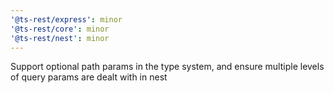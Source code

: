 ```yaml
---
'@ts-rest/express': minor
'@ts-rest/core': minor
'@ts-rest/nest': minor
---
```


Support optional path params in the type system, and ensure multiple levels of query params are dealt with in nest

